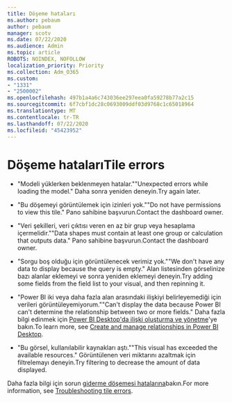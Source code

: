 ```yaml
---
title: Döşeme hataları
ms.author: pebaum
author: pebaum
manager: scotv
ms.date: 07/22/2020
ms.audience: Admin
ms.topic: article
ROBOTS: NOINDEX, NOFOLLOW
localization_priority: Priority
ms.collection: Adm_O365
ms.custom:
- "1331"
- "2500002"
ms.openlocfilehash: 497b1a4a6c743036ee297eea0fa59278b77a2c15
ms.sourcegitcommit: 6f7cbf1dc28c0693009ddf03d9768c1c65018964
ms.translationtype: MT
ms.contentlocale: tr-TR
ms.lasthandoff: 07/22/2020
ms.locfileid: "45423952"
---
```

# <a name="tile-errors"></a><span data-ttu-id="68a89-102">Döşeme hataları</span><span class="sxs-lookup"><span data-stu-id="68a89-102">Tile errors</span></span>

- <span data-ttu-id="68a89-103">"Modeli yüklerken beklenmeyen hatalar."</span><span class="sxs-lookup"><span data-stu-id="68a89-103">"Unexpected errors while loading the model."</span></span> <span data-ttu-id="68a89-104">Daha sonra yeniden deneyin.</span><span class="sxs-lookup"><span data-stu-id="68a89-104">Try again later.</span></span>

- <span data-ttu-id="68a89-105">"Bu döşemeyi görüntülemek için izinleri yok."</span><span class="sxs-lookup"><span data-stu-id="68a89-105">"Do not have permissions to view this tile."</span></span> <span data-ttu-id="68a89-106">Pano sahibine başvurun.</span><span class="sxs-lookup"><span data-stu-id="68a89-106">Contact the dashboard owner.</span></span>

- <span data-ttu-id="68a89-107">"Veri şekilleri, veri çıktısı veren en az bir grup veya hesaplama içermelidir."</span><span class="sxs-lookup"><span data-stu-id="68a89-107">"Data shapes must contain at least one group or calculation that outputs data."</span></span> <span data-ttu-id="68a89-108">Pano sahibine başvurun.</span><span class="sxs-lookup"><span data-stu-id="68a89-108">Contact the dashboard owner.</span></span>

- <span data-ttu-id="68a89-109">"Sorgu boş olduğu için görüntülenecek verimiz yok."</span><span class="sxs-lookup"><span data-stu-id="68a89-109">"We don't have any data to display because the query is empty."</span></span> <span data-ttu-id="68a89-110">Alan listesinden görselinize bazı alanlar eklemeyi ve sonra yeniden eklemeyi deneyin.</span><span class="sxs-lookup"><span data-stu-id="68a89-110">Try adding some fields from the field list to your visual, and then repinning it.</span></span>

- <span data-ttu-id="68a89-111">"Power BI iki veya daha fazla alan arasındaki ilişkiyi belirleyemediği için verileri görüntüleyemiyorum."</span><span class="sxs-lookup"><span data-stu-id="68a89-111">"Can't display the data because Power BI can't determine the relationship between two or more fields."</span></span> <span data-ttu-id="68a89-112">Daha fazla bilgi edinmek için [Power BI Desktop'da ilişki oluşturma ve yönetme](https://docs.microsoft.com/power-bi/desktop-create-and-manage-relationships)'ye bakın.</span><span class="sxs-lookup"><span data-stu-id="68a89-112">To learn more, see [Create and manage relationships in Power BI Desktop](https://docs.microsoft.com/power-bi/desktop-create-and-manage-relationships).</span></span>

- <span data-ttu-id="68a89-113">"Bu görsel, kullanılabilir kaynakları aştı."</span><span class="sxs-lookup"><span data-stu-id="68a89-113">"This visual has exceeded the available resources."</span></span> <span data-ttu-id="68a89-114">Görüntülenen veri miktarını azaltmak için filtrelemayı deneyin.</span><span class="sxs-lookup"><span data-stu-id="68a89-114">Try filtering to decrease the amount of data displayed.</span></span>

<span data-ttu-id="68a89-115">Daha fazla bilgi için sorun [giderme döşemesi hatalarına](https://docs.microsoft.com/power-bi/refresh-troubleshooting-tile-errors)bakın.</span><span class="sxs-lookup"><span data-stu-id="68a89-115">For more information, see [Troubleshooting tile errors](https://docs.microsoft.com/power-bi/refresh-troubleshooting-tile-errors).</span></span>